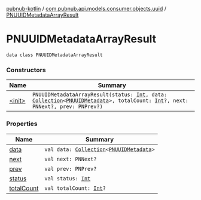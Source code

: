 [pubnub-kotlin](../../index.md) / [com.pubnub.api.models.consumer.objects.uuid](../index.md) / [PNUUIDMetadataArrayResult](./index.md)

# PNUUIDMetadataArrayResult

`data class PNUUIDMetadataArrayResult`

### Constructors

| Name | Summary |
|---|---|
| [&lt;init&gt;](-init-.md) | `PNUUIDMetadataArrayResult(status: `[`Int`](https://kotlinlang.org/api/latest/jvm/stdlib/kotlin/-int/index.html)`, data: `[`Collection`](https://kotlinlang.org/api/latest/jvm/stdlib/kotlin.collections/-collection/index.html)`<`[`PNUUIDMetadata`](../-p-n-u-u-i-d-metadata/index.md)`>, totalCount: `[`Int`](https://kotlinlang.org/api/latest/jvm/stdlib/kotlin/-int/index.html)`?, next: PNNext?, prev: PNPrev?)` |

### Properties

| Name | Summary |
|---|---|
| [data](data.md) | `val data: `[`Collection`](https://kotlinlang.org/api/latest/jvm/stdlib/kotlin.collections/-collection/index.html)`<`[`PNUUIDMetadata`](../-p-n-u-u-i-d-metadata/index.md)`>` |
| [next](next.md) | `val next: PNNext?` |
| [prev](prev.md) | `val prev: PNPrev?` |
| [status](status.md) | `val status: `[`Int`](https://kotlinlang.org/api/latest/jvm/stdlib/kotlin/-int/index.html) |
| [totalCount](total-count.md) | `val totalCount: `[`Int`](https://kotlinlang.org/api/latest/jvm/stdlib/kotlin/-int/index.html)`?` |
